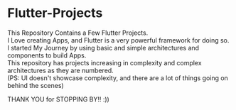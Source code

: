 # Flutter-Projects
<p>This Repository Contains a Few Flutter Projects.<br>
I Love creating Apps, and Flutter is a very powerful framework for doing so.<br>
I started My Journey by using basic and simple architectures and components to build Apps.<br> 
This repository has projects increasing in complexity and complex architectures as they are numbered.<br> (PS: UI doesn't showcase complexity, and there are a lot of things going on behind the scenes)<br>
</p>
THANK YOU for STOPPING BY!! :))
